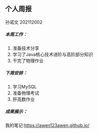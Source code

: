 ## 个人周报

孙诺文 202112002



##### 本周工作：

1. 准备技术分享
2. 学习了Java核心技术进阶与高阶部分知识
3. 干完了物理作业

##### 下周安排：

1. 学习MySQL
2. 准备物理考试
3. 肝高数作业

##### 成果展示：

我的笔记:https://awen123awen.github.io/